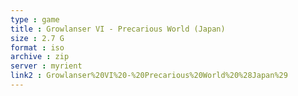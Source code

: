 ```yaml
---
type : game
title : Growlanser VI - Precarious World (Japan)
size : 2.7 G
format : iso
archive : zip
server : myrient
link2 : Growlanser%20VI%20-%20Precarious%20World%20%28Japan%29
---
```

